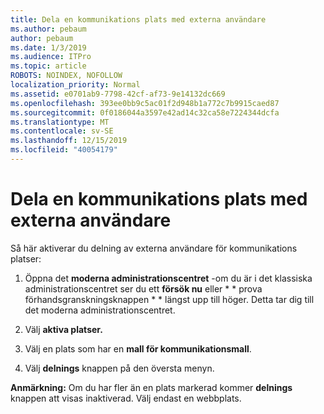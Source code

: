 ```yaml
---
title: Dela en kommunikations plats med externa användare
ms.author: pebaum
author: pebaum
ms.date: 1/3/2019
ms.audience: ITPro
ms.topic: article
ROBOTS: NOINDEX, NOFOLLOW
localization_priority: Normal
ms.assetid: e0701ab9-7798-42cf-af73-9e14132dc669
ms.openlocfilehash: 393ee0bb9c5ac01f2d948b1a772c7b9915caed87
ms.sourcegitcommit: 0f0186044a3597e42ad14c32ca58e7224344dcfa
ms.translationtype: MT
ms.contentlocale: sv-SE
ms.lasthandoff: 12/15/2019
ms.locfileid: "40054179"
---
```

# <a name="share-a-communication-site-with-external-users"></a>Dela en kommunikations plats med externa användare

Så här aktiverar du delning av externa användare för kommunikations platser: 
  
1. Öppna det **moderna administrationscentret** -om du är i det klassiska administrationscentret ser du ett **försök nu** eller * * prova förhandsgranskningsknappen * * längst upp till höger. Detta tar dig till det moderna administrationscentret. 
  
2. Välj **aktiva platser.**
  
3. Välj en plats som har en **mall för kommunikationsmall**. 
  
4. Välj **delnings** knappen på den översta menyn. 
  
 **Anmärkning:** Om du har fler än en plats markerad kommer **delnings** knappen att visas inaktiverad. Välj endast en webbplats. 
  

